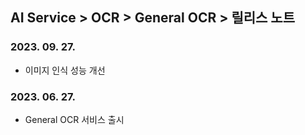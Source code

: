 ## AI Service > OCR > General OCR > 릴리스 노트

### 2023. 09. 27.
* 이미지 인식 성능 개선

### 2023. 06. 27.
* General OCR 서비스 출시